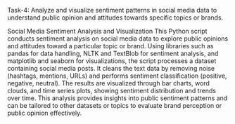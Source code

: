 Task-4: Analyze and visualize sentiment patterns in social media data to understand public opinion 
and attitudes towards specific topics or brands.

Social Media Sentiment Analysis and Visualization
This Python script conducts sentiment analysis on social media data to explore public opinions and attitudes 
toward a particular topic or brand. Using libraries such as pandas for data handling, NLTK and TextBlob for sentiment
analysis, and matplotlib and seaborn for visualizations, the script processes a dataset containing social media posts.
It cleans the text data by removing noise (hashtags, mentions, URLs) and performs sentiment classification (positive, negative, neutral). 
The results are visualized through bar charts, word clouds, and time series plots, showing sentiment distribution
and trends over time. This analysis provides insights into public sentiment patterns and can be tailored to other
datasets or topics to evaluate brand perception or public opinion effectively.
